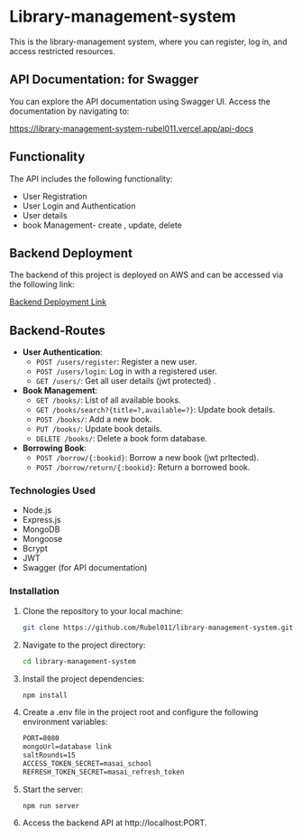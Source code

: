 # Library-management-system

This is the library-management system, where you can register, log in, and access restricted resources.

## API Documentation: for Swagger

You can explore the API documentation using Swagger UI. Access the documentation by navigating to:

   https://library-management-system-rubel011.vercel.app/api-docs

## Functionality

The API includes the following functionality:
- User Registration
- User Login and Authentication
- User details 
- book Management- create , update, delete


## Backend Deployment

The backend of this project is deployed on AWS and can be accessed via the following link: 

[Backend Deployment Link](https://library-management-system-rubel011.vercel.app/)


## Backend-Routes
- **User Authentication**:
  - `POST /users/register`: Register a new user.
  - `POST /users/login`: Log in with a registered user.
  - `GET /users/`: Get all user details (jwt protected) .
- **Book Management**:
  - `GET /books/`: List of all available books.
  - `GET /books/search?{title=?,available=?}`: Update book details.
  - `POST /books/`: Add a new book.
  - `PUT /books/`: Update book details.
  - `DELETE /books/`: Delete a book form database.
- **Borrowing Book**:
  - `POST /borrow/{:bookid}`: Borrow a new book (jwt prltected).
  - `POST /borrow/return/{:bookid}`: Return a borrowed book.
### Technologies Used

- Node.js 
- Express.js
- MongoDB
- Mongoose
- Bcrypt
- JWT
- Swagger (for API documentation)

### Installation

1. Clone the repository to your local machine:

   ```bash
   git clone https://github.com/Rubel011/library-management-system.git

2. Navigate to the project directory:
    ```bash
    cd library-management-system
3. Install the project dependencies:
    ```bash
    npm install 

4. Create a .env file in the project root and configure the following environment variables:
    ```markdown
    PORT=8080
    mongoUrl=database link
    saltRounds=15
    ACCESS_TOKEN_SECRET=masai_school
    REFRESH_TOKEN_SECRET=masai_refresh_token


4. Start the server:
    ```
    npm run server
    ```

5. Access the backend API at http://localhost:PORT.
